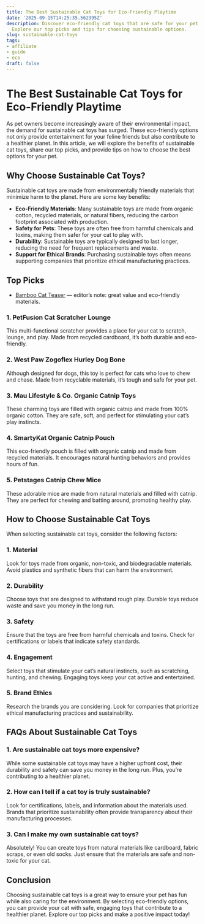 ```yaml
---
title: The Best Sustainable Cat Toys for Eco-Friendly Playtime
date: '2025-09-15T14:25:35.562395Z'
description: Discover eco-friendly cat toys that are safe for your pet and the planet.
  Explore our top picks and tips for choosing sustainable options.
slug: sustainable-cat-toys
tags:
- affiliate
- guide
- eco
draft: false
---
```


# The Best Sustainable Cat Toys for Eco-Friendly Playtime

As pet owners become increasingly aware of their environmental impact, the demand for sustainable cat toys has surged. These eco-friendly options not only provide entertainment for your feline friends but also contribute to a healthier planet. In this article, we will explore the benefits of sustainable cat toys, share our top picks, and provide tips on how to choose the best options for your pet.

## Why Choose Sustainable Cat Toys?

Sustainable cat toys are made from environmentally friendly materials that minimize harm to the planet. Here are some key benefits:

- **Eco-Friendly Materials**: Many sustainable toys are made from organic cotton, recycled materials, or natural fibers, reducing the carbon footprint associated with production.
- **Safety for Pets**: These toys are often free from harmful chemicals and toxins, making them safer for your cat to play with.
- **Durability**: Sustainable toys are typically designed to last longer, reducing the need for frequent replacements and waste.
- **Support for Ethical Brands**: Purchasing sustainable toys often means supporting companies that prioritize ethical manufacturing practices.

## Top Picks

- [Bamboo Cat Teaser](https://www.amazon.com/dp/B09XYZ3210/?tag=ecopetguide-20) — editor’s note: great value and eco-friendly materials.

### 1. **PetFusion Cat Scratcher Lounge**  
This multi-functional scratcher provides a place for your cat to scratch, lounge, and play. Made from recycled cardboard, it’s both durable and eco-friendly.

### 2. **West Paw Zogoflex Hurley Dog Bone**  
Although designed for dogs, this toy is perfect for cats who love to chew and chase. Made from recyclable materials, it’s tough and safe for your pet.

### 3. **Mau Lifestyle & Co. Organic Catnip Toys**  
These charming toys are filled with organic catnip and made from 100% organic cotton. They are safe, soft, and perfect for stimulating your cat’s play instincts.

### 4. **SmartyKat Organic Catnip Pouch**  
This eco-friendly pouch is filled with organic catnip and made from recycled materials. It encourages natural hunting behaviors and provides hours of fun.

### 5. **Petstages Catnip Chew Mice**  
These adorable mice are made from natural materials and filled with catnip. They are perfect for chewing and batting around, promoting healthy play.

## How to Choose Sustainable Cat Toys

When selecting sustainable cat toys, consider the following factors:

### 1. **Material**  
Look for toys made from organic, non-toxic, and biodegradable materials. Avoid plastics and synthetic fibers that can harm the environment.

### 2. **Durability**  
Choose toys that are designed to withstand rough play. Durable toys reduce waste and save you money in the long run.

### 3. **Safety**  
Ensure that the toys are free from harmful chemicals and toxins. Check for certifications or labels that indicate safety standards.

### 4. **Engagement**  
Select toys that stimulate your cat’s natural instincts, such as scratching, hunting, and chewing. Engaging toys keep your cat active and entertained.

### 5. **Brand Ethics**  
Research the brands you are considering. Look for companies that prioritize ethical manufacturing practices and sustainability.

## FAQs About Sustainable Cat Toys

### 1. **Are sustainable cat toys more expensive?**  
While some sustainable cat toys may have a higher upfront cost, their durability and safety can save you money in the long run. Plus, you’re contributing to a healthier planet.

### 2. **How can I tell if a cat toy is truly sustainable?**  
Look for certifications, labels, and information about the materials used. Brands that prioritize sustainability often provide transparency about their manufacturing processes.

### 3. **Can I make my own sustainable cat toys?**  
Absolutely! You can create toys from natural materials like cardboard, fabric scraps, or even old socks. Just ensure that the materials are safe and non-toxic for your cat.

## Conclusion

Choosing sustainable cat toys is a great way to ensure your pet has fun while also caring for the environment. By selecting eco-friendly options, you can provide your cat with safe, engaging toys that contribute to a healthier planet. Explore our top picks and make a positive impact today!